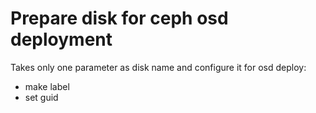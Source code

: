 # Prepare disk for ceph osd deployment

Takes only one parameter as disk name and configure it for osd deploy:
- make label
- set guid
